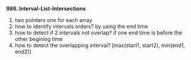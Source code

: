 **986. Interval-List-Intersections**
1. two pointers one for each array
2. how to identify intervals orders? by using the end time
3. how to detect if 2 intervals not overlap? if one end time is before the other begining time
4. how to detect the overlapping interval? [max(start1, start2), min(end1, end2)]
